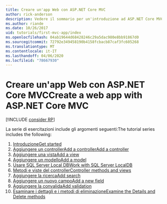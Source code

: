 ```yaml
---
title: Creare un'app Web con ASP.NET Core MVC
author: rick-anderson
description: Vedere il sommario per un'introduzione ad ASP.NET Core MVC.
ms.author: riande
ms.date: 10/26/2017
uid: tutorials/first-mvc-app/index
ms.openlocfilehash: 04ab19644d68428246c29a5dac980e8bb91867d0
ms.sourcegitcommit: 72792e349458190b4158fcbacb87caf3fc605268
ms.translationtype: MT
ms.contentlocale: it-IT
ms.lasthandoff: 04/06/2020
ms.locfileid: "78667930"
---
```

# <a name="create-a-web-app-with-aspnet-core-mvc"></a><span data-ttu-id="8618a-103">Creare un'app Web con ASP.NET Core MVC</span><span class="sxs-lookup"><span data-stu-id="8618a-103">Create a web app with ASP.NET Core MVC</span></span>

[!INCLUDE [consider RP](~/includes/razor.md)]

<span data-ttu-id="8618a-104">La serie di esercitazioni include gli argomenti seguenti:</span><span class="sxs-lookup"><span data-stu-id="8618a-104">The tutorial series includes the following:</span></span>

1. [<span data-ttu-id="8618a-105">Introduzione</span><span class="sxs-lookup"><span data-stu-id="8618a-105">Get started</span></span>](start-mvc.md)
1. [<span data-ttu-id="8618a-106">Aggiungere un controllerAdd a controller</span><span class="sxs-lookup"><span data-stu-id="8618a-106">Add a controller</span></span>](adding-controller.md)
1. [<span data-ttu-id="8618a-107">Aggiungere una vista</span><span class="sxs-lookup"><span data-stu-id="8618a-107">Add a view</span></span>](adding-view.md)
1. [<span data-ttu-id="8618a-108">Aggiungere un modello</span><span class="sxs-lookup"><span data-stu-id="8618a-108">Add a model</span></span>](adding-model.md)
1. [<span data-ttu-id="8618a-109">Usare SQL Server Local DB</span><span class="sxs-lookup"><span data-stu-id="8618a-109">Work with SQL Server LocalDB</span></span>](working-with-sql.md)
1. [<span data-ttu-id="8618a-110">Metodi e viste del controller</span><span class="sxs-lookup"><span data-stu-id="8618a-110">Controller methods and views</span></span>](controller-methods-views.md)
1. [<span data-ttu-id="8618a-111">Aggiungere la ricerca</span><span class="sxs-lookup"><span data-stu-id="8618a-111">Add search</span></span>](search.md)
1. [<span data-ttu-id="8618a-112">Aggiungere un nuovo campo</span><span class="sxs-lookup"><span data-stu-id="8618a-112">Add a new field</span></span>](new-field.md)
1. [<span data-ttu-id="8618a-113">Aggiungere la convalida</span><span class="sxs-lookup"><span data-stu-id="8618a-113">Add validation</span></span>](validation.md)
1. [<span data-ttu-id="8618a-114">Esaminare i dettagli e i metodi di eliminazione</span><span class="sxs-lookup"><span data-stu-id="8618a-114">Examine the Details and Delete methods</span></span>](details.md)
